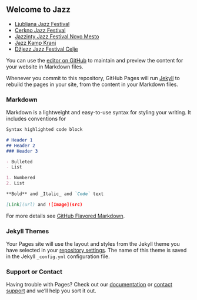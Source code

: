 ## Welcome to Jazz

- [Ljubljana Jazz Festival](http://ljubljanajazz.si/index.php/sl/)
- [Cerkno Jazz Festival](https://www.facebook.com/JazzCerkno/)
- [Jazzinty Jazz Festival Novo Mesto](http://jazzinty.com)
- [Jazz Kamp Kranj](https://www.facebook.com/jazzkampkranj/)
- [Džjezz Jazz Festival Celje](https://www.facebook.com/Dzjezz/)

You can use the [editor on GitHub](https://github.com/jazz-si/music/edit/main/README.md) to maintain and preview the content for your website in Markdown files.

Whenever you commit to this repository, GitHub Pages will run [Jekyll](https://jekyllrb.com/) to rebuild the pages in your site, from the content in your Markdown files.

### Markdown

Markdown is a lightweight and easy-to-use syntax for styling your writing. It includes conventions for

```markdown
Syntax highlighted code block

# Header 1
## Header 2
### Header 3

- Bulleted
- List

1. Numbered
2. List

**Bold** and _Italic_ and `Code` text

[Link](url) and ![Image](src)
```

For more details see [GitHub Flavored Markdown](https://guides.github.com/features/mastering-markdown/).

### Jekyll Themes

Your Pages site will use the layout and styles from the Jekyll theme you have selected in your [repository settings](https://github.com/jazz-si/music/settings). The name of this theme is saved in the Jekyll `_config.yml` configuration file.

### Support or Contact

Having trouble with Pages? Check out our [documentation](https://docs.github.com/categories/github-pages-basics/) or [contact support](https://support.github.com/contact) and we’ll help you sort it out.
